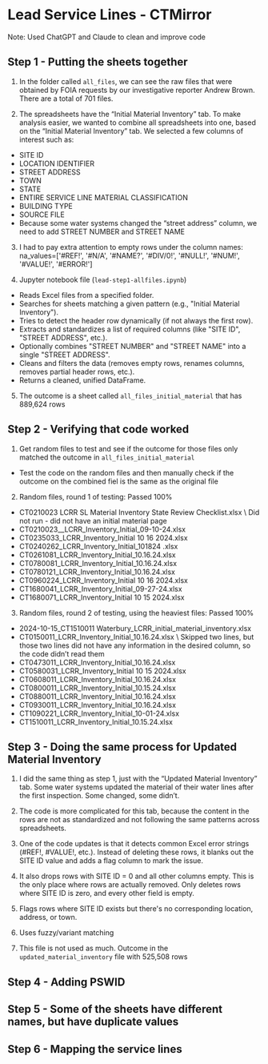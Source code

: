 # Lead Service Lines - CTMirror

Note: Used ChatGPT and Claude to clean and improve code 

## Step 1 - Putting the sheets together 

1) In the folder called `all_files`, we can see the raw files that were obtained by FOIA requests by our investigative reporter Andrew Brown. There are a total of 701 files.

2) The spreadsheets have the “Initial Material Inventory” tab. To make analysis easier, we wanted to combine all spreadsheets into one, based on the “Initial Material Inventory” tab. We selected a few columns of interest such as:
 - SITE ID
 - LOCATION IDENTIFIER
 - STREET ADDRESS
 - TOWN	
 - STATE
 - ENTIRE SERVICE LINE MATERIAL CLASSIFICATION
 - BUILDING TYPE
 - SOURCE FILE
 - Because some water systems changed the “street address” column, we need to add STREET NUMBER and STREET NAME

3) I had to pay extra attention to empty rows under the column names: na_values=['#REF!', '#N/A', '#NAME?', '#DIV/0!', '#NULL!', '#NUM!', '#VALUE!', '#ERROR!']
   
4) Jupyter notebook file (`lead-step1-allfiles.ipynb`)
- Reads Excel files from a specified folder.
- Searches for sheets matching a given pattern (e.g., "Initial Material Inventory").
- Tries to detect the header row dynamically (if not always the first row).
- Extracts and standardizes a list of required columns (like "SITE ID", "STREET ADDRESS", etc.).
- Optionally combines "STREET NUMBER" and "STREET NAME" into a single "STREET ADDRESS".
- Cleans and filters the data (removes empty rows, renames columns, removes partial header rows, etc.).
- Returns a cleaned, unified DataFrame.

5) The outcome is a sheet called `all_files_initial_material` that has 889,624 rows

## Step 2 - Verifying that code worked

1) Get random files to test and see if the outcome for those files only matched the outcome in `all_files_initial_material`
- Test the code on the random files and then manually check if the outcome on the combined fiel is the same as the original file

2) Random files, round 1 of testing: Passed 100%
- CT0210023 LCRR SL Material Inventory State Review Checklist.xlsx  \\ Did not run - did not have an initial material page
- CT0210023__LCRR_Inventory_Initial_09-10-24.xlsx
- CT0235033_LCRR_Inventory_Initial 10 16 2024.xlsx
- CT0240262_LCRR_Inventory_Initial_101824 .xlsx
- CT0261081_LCRR_Inventory_Initial_10.16.24.xlsx
- CT0780081_LCRR_Inventory_Initial_10.16.24.xlsx
- CT0780121_LCRR_Inventory_Initial_10.16.24.xlsx
- CT0960224_LCRR_Inventory_Initial 10 16 2024.xlsx
- CT1680041_LCRR_Inventory_Initial_09-27-24.xlsx
- CT1680071_LCRR_Inventory_Initial 10 15 2024.xlsx
3) Random files, round 2 of testing, using the heaviest files: Passed 100%
- 2024-10-15_CT1510011 Waterbury_LCRR_initial_material_inventory.xlsx
- CT0150011_LCRR_Inventory_Initial_10.16.24.xlsx \\ Skipped two lines, but those two lines did not have any information in the desired column, so the code didn’t read them
- CT0473011_LCRR_Inventory_Initial_10.16.24.xlsx
- CT0580031_LCRR_Inventory_Initial 10 15 2024.xlsx
- CT0608011_LCRR_Inventory_Initial_10.16.24.xlsx
- CT0800011_LCRR_Inventory_Initial_10.15.24.xlsx
- CT0880011_LCRR_Inventory_Initial_10.16.24.xlsx
- CT0930011_LCRR_Inventory_Initial_10.16.24.xlsx
- CT1090221_LCRR_Inventory_Initial_10-01-24.xlsx
- CT1510011_LCRR_Inventory_Initial_10.15.24.xlsx

## Step 3 - Doing the same process for Updated Material Inventory
 
1) I did the same thing as step 1, just with the “Updated Material Inventory” tab. Some water systems updated the material of their water lines after the first inspection. Some changed, some didn’t.

2) The code is more complicated for this tab, because the content in the rows are not as standardized and not following the same patterns across spreadsheets. 

3) One of the code updates is that it detects common Excel error strings (#REF!, #VALUE!, etc.). Instead of deleting these rows, it blanks out the SITE ID value and adds a flag column to mark the issue.

4) It also drops rows with SITE ID = 0 and all other columns empty. This is the only place where rows are actually removed. Only deletes rows where SITE ID is zero, and every other field is empty.

5) Flags rows where SITE ID exists but there's no corresponding location, address, or town.

6) Uses fuzzy/variant matching
   
8) This file is not used as much. Outcome in the `updated_material_inventory` file with 525,508 rows

## Step 4 - Adding PSWID
## Step 5 - Some of the sheets have different names, but have duplicate values
## Step 6 -  Mapping the service lines




